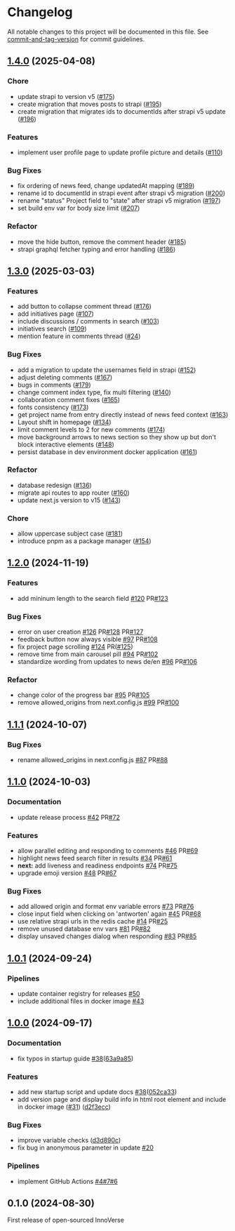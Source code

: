 # Changelog

All notable changes to this project will be documented in this file. See [commit-and-tag-version](https://github.com/absolute-version/commit-and-tag-version) for commit guidelines.

## [1.4.0](https://github.com/openkfw/innoverse/compare/v1.3.0...v1.4.0) (2025-04-08)

### Chore

- update strapi to version v5 ([#175](https://github.com/openkfw/innoverse/issues/175))
- create migration that moves posts to strapi ([#195](https://github.com/openkfw/innoverse/issues/195))
- create migration that migrates ids to documentIds after strapi v5 update ([#196](https://github.com/openkfw/innoverse/pull/196))

### Features

- implement user profile page to update profile picture and details ([#110](https://github.com/openkfw/innoverse/issues/110))

### Bug Fixes

- fix ordering of news feed, change updatedAt mapping ([#189](https://github.com/openkfw/innoverse/issues/189))
- rename id to documentId in strapi event after strapi v5 migration ([#200](https://github.com/openkfw/innoverse/issues/200))
- rename "status" Project field to "state" after strapi v5 migration ([#197](https://github.com/openkfw/innoverse/issues/197))
- set build env var for body size limit ([#207](https://github.com/openkfw/innoverse/issues/207))

### Refactor

- move the hide button, remove the comment header ([#185](https://github.com/openkfw/innoverse/issues/185))
- strapi graphql fetcher typing and error handling ([#186](https://github.com/openkfw/innoverse/issues/186))

## [1.3.0](https://github.com/openkfw/innoverse/compare/v1.2.0...v1.3.0) (2025-03-03)

### Features

- add button to collapse comment thread ([#176](https://github.com/openkfw/innoverse/issues/176))
- add initiatives page ([#107](https://github.com/openkfw/innoverse/issues/107))
- include discussions / comments in search ([#103](https://github.com/openkfw/innoverse/issues/103))
- initiatives search ([#109](https://github.com/openkfw/innoverse/issues/109))
- mention feature in comments thread ([#24](https://github.com/openkfw/innoverse/issues/24))

### Bug Fixes

- add a migration to update the usernames field in strapi ([#152](https://github.com/openkfw/innoverse/issues/152))
- adjust deleting comments ([#167](https://github.com/openkfw/innoverse/issues/167))
- bugs in comments ([#179](https://github.com/openkfw/innoverse/issues/179))
- change comment index type, fix multi filtering ([#140](https://github.com/openkfw/innoverse/issues/140))
- collaboration comment fixes ([#165](https://github.com/openkfw/innoverse/issues/165))
- fonts consistency ([#173](https://github.com/openkfw/innoverse/issues/173))
- get project name from entry directly instead of news feed context ([#163](https://github.com/openkfw/innoverse/issues/163))
- Layout shift in homepage ([#134](https://github.com/openkfw/innoverse/issues/134))
- limit comment levels to 2 for new comments ([#174](https://github.com/openkfw/innoverse/issues/174))
- move background arrows to news section so they show up but don't block interactive elements ([#148](https://github.com/openkfw/innoverse/issues/148))
- persist database in dev environment docker application ([#161](https://github.com/openkfw/innoverse/issues/161))

### Refactor

- database redesign ([#136](https://github.com/openkfw/innoverse/issues/136))
- migrate api routes to app router ([#160](https://github.com/openkfw/innoverse/issues/160))
- update next.js version to v15 ([#143](https://github.com/openkfw/innoverse/issues/143))

### Chore

- allow uppercase subject case ([#181](https://github.com/openkfw/innoverse/issues/181))
- introduce pnpm as a package manager ([#154](https://github.com/openkfw/innoverse/issues/154))

## [1.2.0](https://github.com/openkfw/innoverse/compare/v1.1.1...v1.2.0) (2024-11-19)

### Features

- add mininum length to the search field [#120](https://github.com/openkfw/innoverse/issues/120) PR[#123](https://github.com/openkfw/innoverse/pull/123)

### Bug Fixes

- error on user creation [#126](https://github.com/openkfw/innoverse/issues/126) PR[#128](https://github.com/openkfw/innoverse/pull/128) PR[#127](https://github.com/openkfw/innoverse/pull/127)
- feedback button now always visible [#97](https://github.com/openkfw/innoverse/issues/97) PR[#108](https://github.com/openkfw/innoverse/pull/108)
- fix project page scrolling [#124](https://github.com/openkfw/innoverse/issues/124) PR([#125](https://github.com/openkfw/innoverse/issues/125))
- remove time from main carousel pill [#94](https://github.com/openkfw/innoverse/issues/94) PR[#102](https://github.com/openkfw/innoverse/issues/102)
- standardize wording from updates to news de/en [#96](https://github.com/openkfw/innoverse/issues/96) PR[#106](https://github.com/openkfw/innoverse/issues/106)

### Refactor

- change color of the progress bar [#95](https://github.com/openkfw/innoverse/issues/95) PR[#105](https://github.com/openkfw/innoverse/pull/105)
- remove allowed_origins from next.config.js [#99](https://github.com/openkfw/innoverse/issues/99) PR[#100](https://github.com/openkfw/innoverse/pull/100)

## [1.1.1](https://github.com/openkfw/innoverse/compare/v1.1.0...v1.1.1) (2024-10-07)

### Bug Fixes

- rename allowed_origins in next.config.js [#87](https://github.com/openkfw/innoverse/issues/87) PR[#88](https://github.com/openkfw/innoverse/issues/88)

## [1.1.0](https://github.com/openkfw/innoverse/compare/v1.0.1...v1.1.0) (2024-10-03)

### Documentation

- update release process [#42](https://github.com/openkfw/innoverse/issues/42) PR[#72](https://github.com/openkfw/innoverse/issues/72)

### Features

- allow parallel editing and responding to comments [#46](https://github.com/openkfw/innoverse/issues/46) PR[#69](https://github.com/openkfw/innoverse/issues/69)
- highlight news feed search filter in results [#34](https://github.com/openkfw/innoverse/issues/34) PR[#61](https://github.com/openkfw/innoverse/issues/61)
- **next:** add liveness and readiness endpoints [#74](https://github.com/openkfw/innoverse/issues/74) PR[#75](https://github.com/openkfw/innoverse/issues/75)
- upgrade emoji version [#48](https://github.com/openkfw/innoverse/issues/48) PR[#67](https://github.com/openkfw/innoverse/issues/67)

### Bug Fixes

- add allowed origin and format env variable errors [#73](https://github.com/openkfw/innoverse/pull/73) PR[#76](https://github.com/openkfw/innoverse/pull/76)
- close input field when clicking on 'antworten' again [#45](https://github.com/openkfw/innoverse/pull/45) PR[#68](https://github.com/openkfw/innoverse/pull/68)
- use relative strapi urls in the redis cache [#14](https://github.com/openkfw/innoverse/issues/14) PR[#25](https://github.com/openkfw/innoverse/issues/25)
- remove unused database env vars [#81](https://github.com/openkfw/innoverse/issues/81) PR[#82](https://github.com/openkfw/innoverse/issues/82)
- display unsaved changes dialog when responding [#83](https://github.com/openkfw/innoverse/issues/83) PR[#85](https://github.com/openkfw/innoverse/pull/85)

## [1.0.1](https://github.com/openkfw/innoverse/compare/v1.0.0...v1.0.1) (2024-09-24)

### Pipelines

- update container registry for releases [#50](https://github.com/openkfw/innoverse/issues/50)
- include additional files in docker image [#43](https://github.com/openkfw/innoverse/issues/43)

## [1.0.0](https://github.com/openkfw/innoverse/compare/v0.1.0...v1.0.0) (2024-09-17)

### Documentation

- fix typos in startup guide [#38](https://github.com/openkfw/innoverse/issues/38)([63a9a85](https://github.com/openkfw/innoverse/commit/63a9a8590756599d896a7147ae07c54c251eb119))

### Features

- add new startup script and update docs [#38](https://github.com/openkfw/innoverse/issues/38)([052ca33](https://github.com/openkfw/innoverse/commit/052ca336b6931fe74e064b7af0beaa03cdc61f4f))
- add version page and display build info in html root element and include in docker image ([#31](https://github.com/openkfw/innoverse/issues/31)) ([d2f3ecc](https://github.com/openkfw/innoverse/commit/d2f3ecc5b50fd6f9d356420504f2ff243651ffe3))

### Bug Fixes

- improve variable checks ([d3d890c](https://github.com/openkfw/innoverse/commit/d3d890cfe84e64946d6ffe60ebe5fa4a17f37cb0))
- fix bug in anonymous parameter in update [#20](https://github.com/openkfw/innoverse/issues/20)

### Pipelines

- implement GitHub Actions [#4](https://github.com/openkfw/innoverse/issues/4)[#7](https://github.com/openkfw/innoverse/issues/7)[#6](https://github.com/openkfw/innoverse/pull/6)

## 0.1.0 (2024-08-30)

First release of open-sourced InnoVerse

